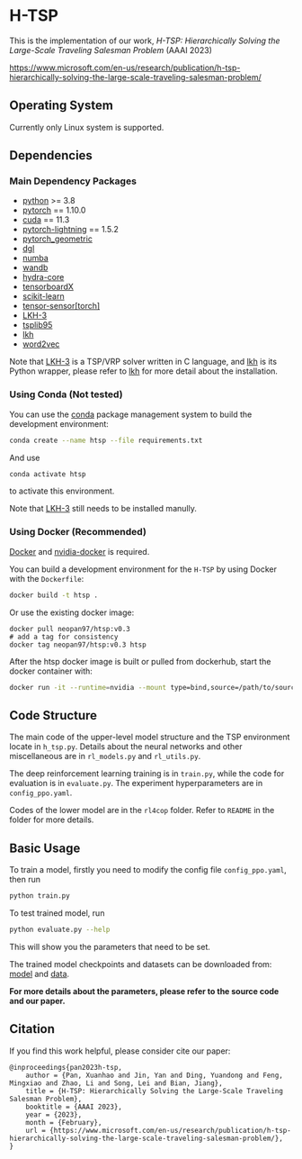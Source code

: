 # H-TSP

This is the implementation of our work, *H-TSP: Hierarchically Solving the Large-Scale Traveling Salesman Problem* (AAAI 2023)

https://www.microsoft.com/en-us/research/publication/h-tsp-hierarchically-solving-the-large-scale-traveling-salesman-problem/

## Operating System

Currently only Linux system is supported.

## Dependencies

### Main Dependency Packages

* [python](https://www.python.org/) >= 3.8
* [pytorch](https://pytorch.org/) == 1.10.0
* [cuda](https://developer.nvidia.com/cuda-toolkit) == 11.3
* [pytorch-lightning](pytorch-lightning) == 1.5.2
* [pytorch_geometric](https://pyg.org/)
* [dgl](https://www.dgl.ai/)
* [numba](https://numba.pydata.org/)
* [wandb](https://wandb.ai/)
* [hydra-core](https://hydra.cc/)
* [tensorboardX](https://github.com/lanpa/tensorboardX)
* [scikit-learn](https://scikit-learn.org/stable/index.html)
* [tensor-sensor\[torch\]](https://github.com/parrt/tensor-sensor)
* [LKH-3](http://akira.ruc.dk/~keld/research/LKH-3/)
* [tsplib95](https://github.com/rhgrant10/tsplib95)
* [lkh](https://github.com/ben-hudson/pylkh)
* [word2vec](https://github.com/danielfrg/word2vec)

Note that [LKH-3](http://akira.ruc.dk/~keld/research/LKH-3/) is a TSP/VRP solver written in C language, and [lkh](https://github.com/ben-hudson/pylkh) is its Python wrapper, please refer to [lkh](https://github.com/ben-hudson/pylkh) for more detail about the installation.


### Using Conda (Not tested)

You can use the [conda](https://anaconda.org/) package management system to build the development environment:

```bash
conda create --name htsp --file requirements.txt
```

And use
```bash
conda activate htsp
```
to activate this environment.

Note that [LKH-3](http://akira.ruc.dk/~keld/research/LKH-3/) still needs to be installed manully.

### Using Docker (Recommended)

[Docker](https://www.docker.com/) and [nvidia-docker](https://github.com/NVIDIA/nvidia-docker) is required.

You can build a development environment for the `H-TSP` by using Docker with the `Dockerfile`:
```bash
docker build -t htsp .
```
Or use the existing docker image:
```bashs
docker pull neopan97/htsp:v0.3
# add a tag for consistency
docker tag neopan97/htsp:v0.3 htsp
```
After the htsp docker image is built or pulled from dockerhub, start the docker container with:
```bash
docker run -it --runtime=nvidia --mount type=bind,source=/path/to/source/code,target=/workspace htsp
```

## Code Structure

The main code of the upper-level model structure and the TSP environment locate in `h_tsp.py`.
Details about the neural networks and other miscellaneous are in `rl_models.py` and `rl_utils.py`.

The deep reinforcement learning training is in `train.py`, while the code for evaluation is in `evaluate.py`.
The experiment hyperparameters are in `config_ppo.yaml`.

Codes of the lower model are in the `rl4cop` folder. Refer to `README` in the folder for more details.

## Basic Usage

To train a model, firstly you need to modify the config file `config_ppo.yaml`, then run

```bash
python train.py
```

To test trained model, run
```bash
python evaluate.py --help
```
This will show you the parameters that need to be set.

The trained model checkpoints and datasets can be downloaded from: [model](https://drive.google.com/file/d/1hphZSKd_COia3xqqh5HxAI9Nc_K9BBzQ/view?usp=share_link) and [data](https://drive.google.com/file/d/1vbJADC2Bw0s5Aps-3LjvjN5l-ER_oHhu/view?usp=share_link).

**For more details about the parameters, please refer to the source code and our paper.**

## Citation

If you find this work helpful, please consider cite our paper:

```
@inproceedings{pan2023h-tsp,
    author = {Pan, Xuanhao and Jin, Yan and Ding, Yuandong and Feng, Mingxiao and Zhao, Li and Song, Lei and Bian, Jiang},
    title = {H-TSP: Hierarchically Solving the Large-Scale Traveling Salesman Problem},
    booktitle = {AAAI 2023},
    year = {2023},
    month = {February},
    url = {https://www.microsoft.com/en-us/research/publication/h-tsp-hierarchically-solving-the-large-scale-traveling-salesman-problem/},
}
```